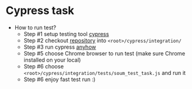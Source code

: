 # Cypress task

* How to run test?
    * Step #1 setup testing tool [cypress](https://docs.cypress.io/guides/getting-started/installing-cypress#System-requirements)
    * Step #2 checkout [repository](https://github.com/doctor-himik/soum_ui.git) into ```<root>/cypress/integration/```
    * Step #3 run cypress [anyhow](https://docs.cypress.io/guides/getting-started/installing-cypress#Opening-Cypress)
    * Step #5 choose Chrome browser to run test (make sure Chrome installed on your local)
    * Step #6 choose ```<root>/cypress/integration/tests/soum_test_task.js``` and run it
    * Step #6 enjoy fast test run :)